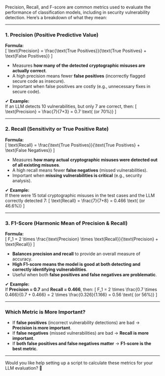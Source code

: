 Precision, Recall, and F-score are common metrics used to evaluate the performance of classification models, including in security vulnerability detection. Here’s a breakdown of what they mean:

---

### **1. Precision (Positive Predictive Value)**
**Formula:**  
\[
\text{Precision} = \frac{\text{True Positives}}{\text{True Positives} + \text{False Positives}}
\]

- Measures **how many of the detected cryptographic misuses are actually correct**.
- A high precision means fewer **false positives** (incorrectly flagged secure code as insecure).
- Important when false positives are costly (e.g., unnecessary fixes in secure code).

✔ **Example:**  
If an LLM detects 10 vulnerabilities, but only 7 are correct, then:
\[
\text{Precision} = \frac{7}{7+3} = 0.7 \text{ (or 70%)}
\]

---

### **2. Recall (Sensitivity or True Positive Rate)**
**Formula:**  
\[
\text{Recall} = \frac{\text{True Positives}}{\text{True Positives} + \text{False Negatives}}
\]

- Measures **how many actual cryptographic misuses were detected out of all existing misuses**.
- A high recall means fewer **false negatives** (missed vulnerabilities).
- Important when **missing vulnerabilities is critical** (e.g., security analysis).

✔ **Example:**  
If there were 15 total cryptographic misuses in the test cases and the LLM correctly detected 7:
\[
\text{Recall} = \frac{7}{7+8} = 0.466 \text{ (or 46.6%)}
\]

---

### **3. F1-Score (Harmonic Mean of Precision & Recall)**
**Formula:**  
\[
F_1 = 2 \times \frac{\text{Precision} \times \text{Recall}}{\text{Precision} + \text{Recall}}
\]

- **Balances precision and recall** to provide an overall measure of accuracy.
- **High F1-score means the model is good at both detecting and correctly identifying vulnerabilities**.
- Useful when both **false positives and false negatives are problematic**.

✔ **Example:**  
If **Precision = 0.7** and **Recall = 0.466**, then:
\[
F_1 = 2 \times \frac{0.7 \times 0.466}{0.7 + 0.466} = 2 \times \frac{0.326}{1.166} = 0.56 \text{ (or 56%)}
\]

---

### **Which Metric is More Important?**
- If **false positives** (incorrect vulnerability detections) are bad → **Precision is more important**.
- If **false negatives** (missed vulnerabilities) are bad → **Recall is more important**.
- If **both false positives and false negatives matter** → **F1-score is the best metric**.

---

Would you like help setting up a script to calculate these metrics for your LLM evaluation? 🚀